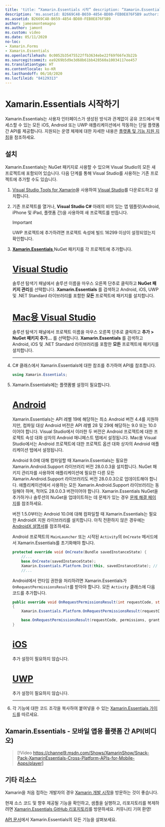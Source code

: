 ```yaml
---
title: 'title: “Xamarin.Essentials 시작” description: “Xamarin.Essentials는 사용자 인터페이스가 생성된 방식과 관계없이 공유 코드에서 액세스할 수 있는 모든 iOS, Android 또는 UWP 애플리케이션에서 작동하는 단일 플랫폼 간 API를 제공합니다.”'
description: 'ms.assetid: B2669C48-B659-4854-BD80-FEB0E876F5B9 author: jamesmontemagno ms.author: jamont ms.custom: video ms.date: 05/11/2020 no-loc: [Xamarin.Forms, Xamarin.Essentials]'
ms.assetid: B2669C48-B659-4854-BD80-FEB0E876F5B9
author: jamesmontemagno
ms.author: jamont
ms.custom: video
ms.date: 05/11/2020
no-loc:
- Xamarin.Forms
- Xamarin.Essentials
ms.openlocfilehash: 0c0052b35475522ffb3634ebe22f69f66fe3b22b
ms.sourcegitcommit: ea9269b5d9e3d68b61bb428560a10034117ee457
ms.translationtype: HT
ms.contentlocale: ko-KR
ms.lasthandoff: 06/10/2020
ms.locfileid: "84129313"
---
```

# <a name="get-started-with-xamarinessentials"></a>Xamarin.Essentials 시작하기

Xamarin.Essentials는 사용자 인터페이스가 생성된 방식과 관계없이 공유 코드에서 액세스할 수 있는 모든 iOS, Android 또는 UWP 애플리케이션에서 작동하는 단일 플랫폼 간 API를 제공합니다. 지원되는 운영 체제에 대한 자세한 내용은 [플랫폼 및 기능 지원 지침](platform-feature-support.md)을 참조하세요.

## <a name="installation"></a>설치

Xamarin.Essentials는 NuGet 패키지로 사용할 수 있으며 Visual Studio의 모든 새 프로젝트에 포함되어 있습니다. 다음 단계를 통해 Visual Studio를 사용하는 기존 프로젝트에 추가할 수도 있습니다.

1. [Visual Studio Tools for Xamarin](~/get-started/installation/index.md)을 사용하여 [Visual Studio](https://visualstudio.microsoft.com/)를 다운로드하고 설치합니다.

2. 기존 프로젝트를 열거나, **Visual Studio C#** 아래의 비어 있는 앱 템플릿(Android, iPhone 및 iPad, 플랫폼 간)을 사용하여 새 프로젝트를 만듭니다.

    > [!IMPORTANT]
    > UWP 프로젝트에 추가하려면 프로젝트 속성에 빌드 16299 이상이 설정되었는지 확인합니다.

3. [ **Xamarin.Essentials** ](https://www.nuget.org/packages/Xamarin.Essentials/) NuGet 패키지를 각 프로젝트에 추가합니다.

    <!--markdownlint-disable MD023 -->
    # <a name="visual-studio"></a>[Visual Studio](#tab/windows)

    솔루션 탐색기 패널에서 솔루션 이름을 마우스 오른쪽 단추로 클릭하고 **NuGet 패키지 관리**를 선택합니다. **Xamarin.Essentials** 를 검색하고 Android, iOS, UWP 및 .NET Standard 라이브러리를 포함한 **모든** 프로젝트에 패키지를 설치합니다.

    # <a name="visual-studio-for-mac"></a>[Mac용 Visual Studio](#tab/macos)

    솔루션 탐색기 패널에서 프로젝트 이름을 마우스 오른쪽 단추로 클릭하고 **추가 > NuGet 패키지 추가...** 를 선택합니다. **Xamarin.Essentials** 를 검색하고 Android, iOS 및 .NET Standard 라이브러리를 포함한 **모든** 프로젝트에 패키지를 설치합니다.

    -----

4. C# 클래스에서 Xamarin.Essentials에 대한 참조를 추가하여 API를 참조합니다.

    ```csharp
    using Xamarin.Essentials;
    ```

5. Xamarin.Essentials에는 플랫폼별 설정이 필요합니다.

    # <a name="android"></a>[Android](#tab/android)

    Xamarin.Essentials는 API 레벨 19에 해당하는 최소 Android 버전 4.4를 지원하지만, 컴파일 대상 Android 버전은 API 레벨 28 및 29에 해당하는 9.0 또는 10.0이어야 합니다. Visual Studio에서 이러한 두 버전은 Android 프로젝트에 대한 프로젝트 속성 대화 상자의 Android 매니페스트 탭에서 설정됩니다. Mac용 Visual Studio에서는 Android 프로젝트에 대한 프로젝트 옵션 대화 상자의 Android 애플리케이션 탭에서 설정됩니다.

    Android 9.0에 대해 컴파일할 때 Xamarin.Essentials는 필요한 Xamarin.Android.Support 라이브러리 버전 28.0.0.3을 설치합니다. NuGet 패키지 관리자를 사용하여 애플리케이션에 필요한 다른 모든 Xamarin.Android.Support 라이브러리도 버전 28.0.0.3으로 업데이트해야 합니다. 애플리케이션에서 사용하는 모든 Xamarin.Android.Support 라이브러리는 동일해야 하며, 적어도 28.0.0.3 버전이어야 합니다. Xamarin.Essentials NuGet을 추가하거나 솔루션의 NuGet을 업데이트하는 데 문제가 있는 경우 [문제 해결 페이지](troubleshooting.md)를 참조하세요.

    버전 1.5.0부터는 Android 10.0에 대해 컴파일할 때 Xamarin.Essentials는 필요한 AndroidX 지원 라이브러리를 설치합니다. 아직 전환하지 않은 경우에는 [AndroidX 설명서](https://docs.microsoft.com/xamarin/android/platform/androidx)를 참조하세요.

    Android 프로젝트의 `MainLauncher` 또는 시작된 `Activity`의 `OnCreate` 메서드에서 Xamarin.Essentials를 초기화해야 합니다.

    ```csharp
    protected override void OnCreate(Bundle savedInstanceState) {
        //...
        base.OnCreate(savedInstanceState);
        Xamarin.Essentials.Platform.Init(this, savedInstanceState); // add this line to your code, it may also be called: bundle
        //...
    ```

    Android에서 런타임 권한을 처리하려면 Xamarin.Essentials가 `OnRequestPermissionsResult`를 받아야 합니다. 모든 `Activity` 클래스에 다음 코드를 추가합니다.

    ```csharp
    public override void OnRequestPermissionsResult(int requestCode, string[] permissions, Android.Content.PM.Permission[] grantResults)
    {
        Xamarin.Essentials.Platform.OnRequestPermissionsResult(requestCode, permissions, grantResults);

        base.OnRequestPermissionsResult(requestCode, permissions, grantResults);
    }
    ```

    # <a name="ios"></a>[iOS](#tab/ios)

    추가 설정이 필요하지 않습니다.

    # <a name="uwp"></a>[UWP](#tab/uwp)

    추가 설정이 필요하지 않습니다.

    -----

6. 각 기능에 대한 코드 조각을 복사하여 붙여넣을 수 있는 [Xamarin.Essentials 가이드](index.md)를 따르세요.

## <a name="xamarinessentials---cross-platform-apis-for-mobile-apps-video"></a>Xamarin.Essentials - 모바일 앱용 플랫폼 간 API(비디오)

> [!Video https://channel9.msdn.com/Shows/XamarinShow/Snack-Pack-XamarinEssentials-Cross-Platform-APIs-for-Mobile-Apps/player]

## <a name="other-resources"></a>기타 리소스

Xamarin을 처음 접하는 개발자의 경우 [Xamarin 개발 시작](~/cross-platform/getting-started/index.md)을 방문하는 것이 좋습니다.

현재 소스 코드 및 향후 제공될 기능을 확인하고, 샘플을 실행하고, 리포지토리를 복제하려면 [Xamarin.Essentials GitHub 리포지토리](https://github.com/xamarin/Essentials)를 방문하세요. 커뮤니티 기여 환영!

[API 문서](xref:Xamarin.Essentials)에서 Xamarin.Essentials의 모든 기능을 살펴보세요.
